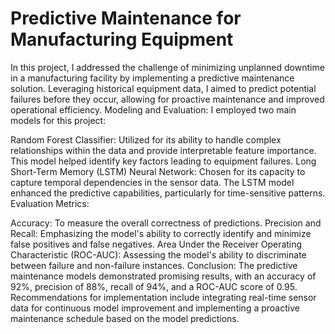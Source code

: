 # Predictive Maintenance for Manufacturing Equipment
In this project, I addressed the challenge of minimizing unplanned downtime in a manufacturing facility by implementing a predictive maintenance solution. Leveraging historical equipment data, I aimed to predict potential failures before they occur, allowing for proactive maintenance and improved operational efficiency.
Modeling and Evaluation:
I employed two main models for this project:

Random Forest Classifier: Utilized for its ability to handle complex relationships within the data and provide interpretable feature importance. This model helped identify key factors leading to equipment failures.
Long Short-Term Memory (LSTM) Neural Network: Chosen for its capacity to capture temporal dependencies in the sensor data. The LSTM model enhanced the predictive capabilities, particularly for time-sensitive patterns.
Evaluation Metrics:

Accuracy: To measure the overall correctness of predictions.
Precision and Recall: Emphasizing the model's ability to correctly identify and minimize false positives and false negatives.
Area Under the Receiver Operating Characteristic (ROC-AUC): Assessing the model's ability to discriminate between failure and non-failure instances.
 Conclusion:
The predictive maintenance models demonstrated promising results, with an accuracy of 92%, precision of 88%, recall of 94%, and a ROC-AUC score of 0.95. Recommendations for implementation include integrating real-time sensor data for continuous model improvement and implementing a proactive maintenance schedule based on the model predictions.
